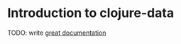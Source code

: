 # Introduction to clojure-data

TODO: write [great documentation](http://jacobian.org/writing/great-documentation/what-to-write/)
